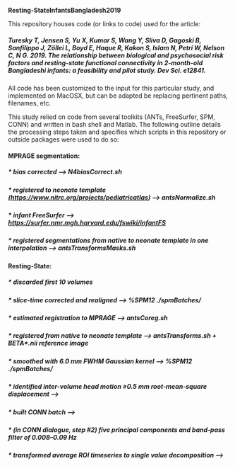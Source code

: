 **Resting-StateInfantsBangladesh2019**

This repository houses code (or links to code) used for the article:

##### *Turesky T, Jensen S, Yu X, Kumar S, Wang Y, Sliva D, Gagoski B, Sanfilippo J, Zöllei L, Boyd E, Haque R, Kakon S, Islam N, Petri W, Nelson C, N G. 2019. The relationship between biological and psychosocial risk factors and resting-state functional connectivity in 2-month-old Bangladeshi infants: a feasibility and pilot study. Dev Sci. e12841.*


All code has been customized to the input for this particular study, and implemented on MacOSX, but can be adapted be replacing pertinent paths, filenames, etc. 

This study relied on code from several toolkits (ANTs, FreeSurfer, SPM, CONN) and written in bash shell and Matlab. The following outline details the processing steps taken and specifies which scripts in this repository or outside packages were used to do so:

#### **MPRAGE segmentation:** 
##### * bias corrected --> N4biasCorrect.sh
##### * registered to neonate template (https://www.nitrc.org/projects/pediatricatlas) --> antsNormalize.sh 
##### * infant FreeSurfer --> https://surfer.nmr.mgh.harvard.edu/fswiki/infantFS 
##### * registered segmentations from native to neonate template in one interpolation --> antsTransformsMasks.sh


#### **Resting-State:** 
##### * discarded first 10 volumes 
##### * slice-time corrected and realigned --> %SPM12 ./spmBatches/ 
##### * estimated registration to MPRAGE --> antsCoreg.sh 
##### * registered from native to neonate template --> antsTransforms.sh + BETA*.nii reference image 
##### * smoothed with 6.0 mm FWHM Gaussian kernel --> %SPM12 ./spmBatches/ 
##### * identified inter-volume head motion ≥0.5 mm root‐mean‐square displacement --> 
##### * built CONN batch --> 
##### * (in CONN dialogue, step #2) five principal components and band‐pass filter of 0.008–0.09 Hz 
##### * transformed average ROI timeseries to single value decomposition -->
